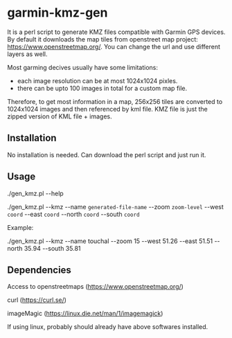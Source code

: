 # garmin-kmz-gen

It is a perl script to generate KMZ files compatible with Garmin GPS devices.
By default it downloads the map tiles from openstreet map project: https://www.openstreetmap.org/.
You can change the url and use different layers as well.

Most garming decives usually have some limitations:

  - each image resolution can be at most 1024x1024 pixles.
  - there can be upto 100 images in total for a custom map file.

Therefore, to get most information in a map, 256x256 tiles are converted to 1024x1024 images and then referenced by kml file.
KMZ file is just the zipped version of KML file + images.

## Installation

No installation is needed.
Can download the perl script and just run it.

## Usage

./gen_kmz.pl --help

./gen_kmz.pl --kmz --name `generated-file-name` --zoom `zoom-level` --west `coord` --east `coord` --north `coord`  --south `coord`

Example: 

./gen_kmz.pl --kmz --name touchal --zoom 15 --west 51.26 --east 51.51 --north 35.94 --south 35.81


## Dependencies

Access to openstreetmaps (https://www.openstreetmap.org/)

curl (https://curl.se/)

imageMagic (https://linux.die.net/man/1/imagemagick)

If using linux, probably should already have above softwares installed.
